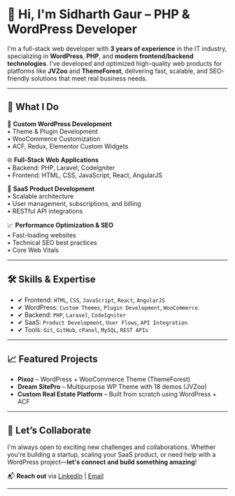 # 👋 Hi, I'm Sidharth Gaur – PHP & WordPress Developer

I'm a full-stack web developer with **3 years of experience** in the IT industry, specializing in **WordPress**, **PHP**, and **modern frontend/backend technologies**. I’ve developed and optimized high-quality web products for platforms like **JVZoo** and **ThemeForest**, delivering fast, scalable, and SEO-friendly solutions that meet real business needs.

---

## 🚀 What I Do

🔧 **Custom WordPress Development**  
• Theme & Plugin Development  
• WooCommerce Customization  
• ACF, Redux, Elementor Custom Widgets  

🌐 **Full-Stack Web Applications**  
• Backend: PHP, Laravel, CodeIgniter  
• Frontend: HTML, CSS, JavaScript, React, AngularJS  

🧠 **SaaS Product Development**  
• Scalable architecture  
• User management, subscriptions, and billing  
• RESTful API integrations  

📈 **Performance Optimization & SEO**  
• Fast-loading websites  
• Technical SEO best practices  
• Core Web Vitals  

---

## 🛠️ Skills & Expertise

- ✔ Frontend: `HTML`, `CSS`, `JavaScript`, `React`, `AngularJS`
- ✔ WordPress: `Custom Themes`, `Plugin Development`, `WooCommerce`
- ✔ Backend: `PHP`, `Laravel`, `CodeIgniter`
- ✔ SaaS: `Product Development`, `User Flows`, `API Integration`
- ✔ Tools: `Git`, `GitHub`, `cPanel`, `MySQL`, `REST APIs`

---

## 📈 Featured Projects

- **Pixoz** – WordPress + WooCommerce Theme (ThemeForest)
- **Dream SitePro** – Multipurpose WP Theme with 18 demos (JVZoo)
- **Custom Real Estate Platform** – Built from scratch using WordPress + ACF

---

## 🤝 Let’s Collaborate

I'm always open to exciting new challenges and collaborations. Whether you're building a startup, scaling your SaaS product, or need help with a WordPress project—**let's connect and build something amazing**!

📬 **Reach out** via [LinkedIn](http://www.linkedin.com/in/sidharth-goud) | [Email](mailto:gaursidharth01@gmail.com)

---



